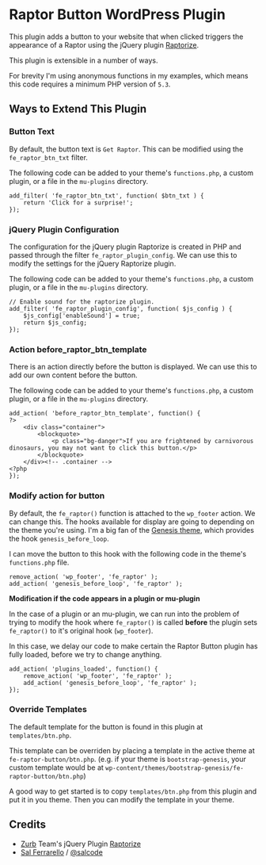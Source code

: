 # Raptor Button WordPress Plugin

This plugin adds a button to your website that when clicked triggers the appearance of a Raptor using the jQuery plugin [Raptorize](https://zurb.com/playground/jquery-raptorize).

This plugin is extensible in a number of ways.

For brevity I'm using anonymous functions in my examples, which means this code requires a minimum PHP version of `5.3`.

## Ways to Extend This Plugin

### Button Text

By default, the button text is `Get Raptor`.  This can be modified using the `fe_raptor_btn_txt` filter.

The following code can be added to your theme's `functions.php`, a custom plugin, or a file in the `mu-plugins` directory.

```
add_filter( 'fe_raptor_btn_txt', function( $btn_txt ) {
    return 'Click for a surprise!';
});
```

### jQuery Plugin Configuration

The configuration for the jQuery plugin Raptorize is created in PHP and passed through the filter `fe_raptor_plugin_config`. We can use this to modify the settings for the jQuery Raptorize plugin.

The following code can be added to your theme's `functions.php`, a custom plugin, or a file in the `mu-plugins` directory.

```
// Enable sound for the raptorize plugin.
add_filter( 'fe_raptor_plugin_config', function( $js_config ) {
	$js_config['enableSound'] = true;
	return $js_config;
});
```

### Action before_raptor_btn_template

There is an action directly before the button is displayed.  We can use this to add our own content before the button.

The following code can be added to your theme's `functions.php`, a custom plugin, or a file in the `mu-plugins` directory.

```
add_action( 'before_raptor_btn_template', function() {
?>
    <div class="container">
        <blockquote>
            <p class="bg-danger">If you are frightened by carnivorous dinosaurs, you may not want to click this button.</p>
        </blockquote>
    </div><!-- .container -->
<?php
});
```

### Modify action for button

By default, the `fe_raptor()` function is attached to the `wp_footer` action.  We can change this.  The hooks available for display are going to depending on the theme you're using.  I'm a big fan of the [Genesis theme](), which provides the hook `genesis_before_loop`.

I can move the button to this hook with the following code in the theme's `functions.php` file.

```
remove_action( 'wp_footer', 'fe_raptor' );
add_action( 'genesis_before_loop', 'fe_raptor' );
```

__Modification if the code appears in a plugin or mu-plugin__

In the case of a plugin or an mu-plugin, we can run into the problem of trying to modify the hook where `fe_raptor()` is called __before__ the plugin sets `fe_raptor()` to it's original hook (`wp_footer`).

In this case, we delay our code to make certain the Raptor Button plugin has fully loaded, before we try to change anything.

```
add_action( 'plugins_loaded', function() {
    remove_action( 'wp_footer', 'fe_raptor' );
    add_action( 'genesis_before_loop', 'fe_raptor' );
});
```

### Override Templates

The default template for the button is found in this plugin at `templates/btn.php`.

This template can be overriden by placing a template in the active theme at `fe-raptor-button/btn.php`. (e.g. if your theme is `bootstrap-genesis`, your custom template would be at `wp-content/themes/bootstrap-genesis/fe-raptor-button/btn.php`)

A good way to get started is to copy `templates/btn.php` from this plugin and put it in you theme.  Then you can modify the template in your theme.

## Credits

- [Zurb](https://zurb.com/) Team's jQuery Plugin [Raptorize](https://zurb.com/playground/jquery-raptorize)
- [Sal Ferrarello](https://salferrarello.com/) / [@salcode](https://twitter.com/salcode)
